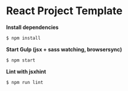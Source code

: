# React Project Template

**Install dependencies**
```bash
$ npm install
```

**Start Gulp (jsx + sass watching, browsersync)**
```bash
$ npm start
```

**Lint with jsxhint**
```bash
$ npm run lint
```
